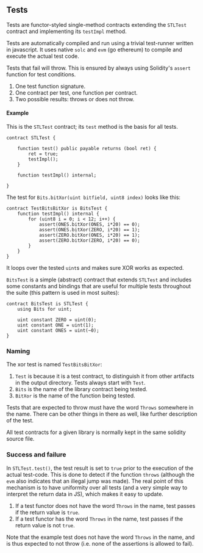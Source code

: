 ## Tests

Tests are functor-styled single-method contracts extending the `STLTest` contract and implementing its `testImpl` method.

Tests are automatically compiled and run using a trivial test-runner written in javascript. It uses native `solc` and `evm` (go ethereum) to compile and execute the actual test code.

Tests that fail will throw. This is ensured by always using Solidity's `assert` function for test conditions.

1. One test function signature.
2. One contract per test, one function per contract.
3. Two possible results: throws or does not throw.

#### Example

This is the `STLTest` contract; its `test` method is the basis for all tests.

```
contract STLTest {

    function test() public payable returns (bool ret) {
        ret = true;
        testImpl();
    }

    function testImpl() internal;

}
```

The test for `Bits.bitXor(uint bitfield, uint8 index)` looks like this:

```
contract TestBitsBitXor is BitsTest {
    function testImpl() internal {
        for (uint8 i = 0; i < 12; i++) {
            assert(ONES.bitXor(ONES, i*20) == 0);
            assert(ONES.bitXor(ZERO, i*20) == 1);
            assert(ZERO.bitXor(ONES, i*20) == 1);
            assert(ZERO.bitXor(ZERO, i*20) == 0);
        }
    }
}
```

It loops over the tested `uint`s and makes sure XOR works as expected.

`BitsTest` is a simple (abstract) contract that extends `STLTest` and includes some constants and bindings that are useful for multiple tests throughout the suite (this pattern is used in most suites):

```
contract BitsTest is STLTest {
    using Bits for uint;

    uint constant ZERO = uint(0);
    uint constant ONE = uint(1);
    uint constant ONES = uint(~0);
}
```

### Naming

The xor test is named `TestBitsBitXor`:

1. `Test` is because it is a test contract, to distinguish it from other artifacts in the output directory. Tests always start with `Test`.
2. `Bits` is the name of the library contract being tested.
3. `BitXor` is the name of the function being tested.

Tests that are expected to throw must have the word `Throws` somewhere in the name. There can be other things in there as well, like further description of the test.

All test contracts for a given library is normally kept in the same solidity source file.

### Success and failure

In `STLTest.test()`, the test result is set to `true` prior to the execution of the actual test-code. This is done to detect if the function `throws` (although the `evm` also indicates that an illegal jump was made). The real point of this mechanism is to have uniformity over all tests (and a very simple way to interpret the return data in JS), which makes it easy to update.

1. If a test functor does not have the word `Throws` in the name, test passes if the return value is `true`.
2. If a test functor has the word `Throws` in the name, test passes if the return value is not `true`.

Note that the example test does not have the word `Throws` in the name, and is thus expected to not throw (i.e. none of the assertions is allowed to fail).
